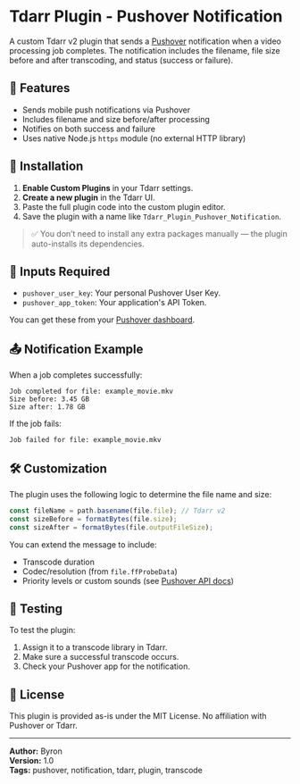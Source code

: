 # Tdarr Plugin - Pushover Notification

A custom Tdarr v2 plugin that sends a [Pushover](https://pushover.net/) notification when a video processing job completes. The notification includes the filename, file size before and after transcoding, and status (success or failure).

## 🔧 Features

- Sends mobile push notifications via Pushover
- Includes filename and size before/after processing
- Notifies on both success and failure
- Uses native Node.js `https` module (no external HTTP library)

## 🚀 Installation

1. **Enable Custom Plugins** in your Tdarr settings.
2. **Create a new plugin** in the Tdarr UI.
3. Paste the full plugin code into the custom plugin editor.
4. Save the plugin with a name like `Tdarr_Plugin_Pushover_Notification`.

> ✅ You don’t need to install any extra packages manually — the plugin auto-installs its dependencies.

## 🔐 Inputs Required

- `pushover_user_key`: Your personal Pushover User Key.
- `pushover_app_token`: Your application's API Token.

You can get these from your [Pushover dashboard](https://pushover.net/).

## 📤 Notification Example

When a job completes successfully:

```
Job completed for file: example_movie.mkv
Size before: 3.45 GB
Size after: 1.78 GB
```

If the job fails:

```
Job failed for file: example_movie.mkv
```

## 🛠 Customization

The plugin uses the following logic to determine the file name and size:

```js
const fileName = path.basename(file.file); // Tdarr v2
const sizeBefore = formatBytes(file.size);
const sizeAfter = formatBytes(file.outputFileSize);
```

You can extend the message to include:

- Transcode duration
- Codec/resolution (from `file.ffProbeData`)
- Priority levels or custom sounds (see [Pushover API docs](https://pushover.net/api))

## 🧪 Testing

To test the plugin:

1. Assign it to a transcode library in Tdarr.
2. Make sure a successful transcode occurs.
3. Check your Pushover app for the notification.

## 🧾 License

This plugin is provided as-is under the MIT License. No affiliation with Pushover or Tdarr.

---

**Author:** Byron  
**Version:** 1.0  
**Tags:** pushover, notification, tdarr, plugin, transcode
